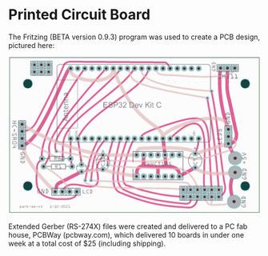 # Printed Circuit Board

The Fritzing (BETA version 0.9.3) program was used to create a PCB design, pictured here:

![](images/PCB-gerber.jpg)

Extended Gerber (RS-274X) files were created and delivered to a PC fab house, PCBWay (pcbway.com), 
which delivered 10 boards in under one week at a total cost of $25 (including shipping). 


